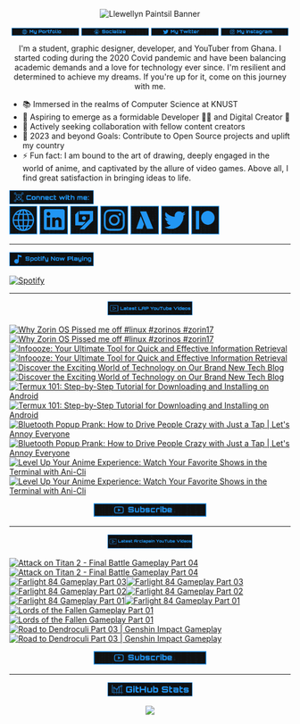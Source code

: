 <!-- Banner -->
<p align="center">
<img src="./images/banner/github-banner-v2.gif" alt="Llewellyn Paintsil Banner" title="Llewellyn Paintsil Banner" loading="eager" decoding="async" longdesc="I'm Llewellyn Adonteng Paintsil. A Christian, web developer, Content Creator, Gamer, Graphic Designer, and anime lover. This is just an improved version of my banner by the way. Hope to work with more people and improve my skills.">
</p>

<div align="center">

<!-- INTRO BADGES START -->
<p>
<!-- My portfolio -->
<a href="https://llewellyn-portfolio.vercel.app/" target="_blank">
<img src="./images/badge/my-portfolio-active.png" align="center" width="24%" alt="Llewellyn's Portfolio Badge [Down]" title="Llewellyn's Portfolio [Down]" loading="eager" decoding="async" longdesc="A custom made badge that leads to the Portfolio of Llewellyn Adonteng Paintsil"></a> 
<!-- My Github -->
<a href="https://github.com/Llewellyn500" target="_blank">
<img src="./images/badge/socialize.png" align="center" width="24%" alt="Llewellyn's Github Profile Badge" title="Llewellyn's Github Profile" loading="eager" decoding="async" longdesc="A custom made badge that leads to the Github Profile of Llewellyn Adonteng Paintsil"></a>
<!-- My Twitter -->
<a href="https://twitter.com/LlewellynAdont1" target="_blank">
<img src="./images/badge/my-twitter.png" align="center" width="24%" alt="Llewellyn's Twitter Badge" title="Llewellyn's Twitter" loading="eager" decoding="async" longdesc="A custom made badge that leads to the Twitter account of Llewellyn Adonteng Paintsil"></a>
<!-- My Instagram -->
<a href="https://instagram.com/llewellynpaint?igshid=MzNINGNkZWQ4Mg==" target="_blank">
<img src="./images/badge/my-instagram.png" width="24%" align="center" alt="Llewellyn's Instagram Badge" title="Llewellyn's Instagram" loading="eager" decoding="async" longdesc="A custom made badge that leads to the instagram account of Llewellyn Adonteng Paintsil"></a>
</p>
<!-- INTRO BADGES END -->

<!-- BODY START -->
<p>
I'm a student, graphic designer, developer, and YouTuber from Ghana. I started coding during the 2020 Covid pandemic and have been balancing academic demands and a love for technology ever since. I'm resilient and determined to achieve my dreams. If you're up for it, come on this journey with me.
</p>
</div>

<p>
<ul>
<li>📚 Immersed in the realms of Computer Science at KNUST</li>
<li>🌱 Aspiring to emerge as a formidable Developer 👨‍💻 and Digital Creator 🎥</li>
<li>👯 Actively seeking collaboration with fellow content creators
</li>
<li>🥅 2023 and beyond Goals: Contribute to Open Source projects and uplift my country
</li>
<li>⚡ Fun fact: I am bound to the art of drawing, deeply engaged in the world of anime, and captivated by the allure of video games. Above all, I find great satisfaction in bringing ideas to life.</li>
</ul>
</p>
<!-- BODY END -->

<!-- SOCIAL MEDIA LINKS START -->
<div>
<img src="./images/badge/connect-with-me.png"  width="30%" alt="connect with me" title="Connect with me" loading="eager" decoding="async" />
</div>
<div>
<a href="https://llewellyn-portfolio.vercel.app/" target="_blank">
<img src="./images/icons/portfolio-[up].png" width="10%" alt="Llewellyn Portfolio Icon" title="Llewellyn's Portfolio" loading="lazy" decoding="async" longdesc="A custom made icon that leads to the Portfolio of Llewellyn Adonteng Paintsil"/></a>
<a href="https://www.linkedin.com/in/llewellynpaintsil" target="_blank">
<img src="./images/icons/linkedin.png" width="10%" alt="Llewellyn Linkedin Profile Icon" title="Llewellyn's Linkedin Profile" loading="lazy" decoding="async" longdesc="A custom made icon that leads to the Linkedin of Llewellyn Adonteng Paintsil"/></a>
<a href="https://www.youtube.com/@lap-tutorials" target="_blank">
<img src="./images/icons/lap.png" width="10%" alt="LAP Youtube Channel Icon" title="LAP YouTube Channel" loading="lazy" decoding="async" longdesc="A custom made icon that leads to the LAP youtube Channel"/></a>
<a href="https://instagram.com/llewellynpaint?igshid=MzNINGNkZWQ4Mg==" target="_blank">
<img src="./images/icons/instagram.png" width="10%" alt="Llewellyn Instagram Icon" title="Llewellyn's Instagram" loading="lazy" decoding="async" longdesc="A custom made icon that leads to the Instagram account of Llewellyn Adonteng Paintsil"/></a>
<a href="https://www.youtube.com/@arclapain" target="_blank">
<img src="./images/icons/arclapain.png" width="10%" alt="Arclapain YouTube Channel Icon" title="Arclapain YouTube Channel" loading="lazy" decoding="async" longdesc="A custom made icon that leads to the Channel of Arclapain"/></a>
<a href="https://twitter.com/LlewellynAdont1" target="_blank">
<img src="./images/icons/twitter.png" width="10%" alt="Llewellyn Twitter Icon" title="Llewellyn's Twitter Account" loading="lazy" decoding="async" longdesc="A custom made icon that leads to the Twitter of Llewellyn Adonteng Paintsil"/></a>
<a href="https://www.patreon.com/LPTeach" target="_blank">
<img src="./images/icons/patreon.png" width="10%" alt="Llewellyn Patreon Icon" title="Llewellyn's Patreon" loading="lazy" decoding="async" longdesc="A custom made icon that leads to the Patreon of Llewellyn Adonteng Paintsil"/></a>
</div>
<!-- SOCIAL MEDIA LINKS END -->

---

<!-- Spotify now playing start -->
<div>
<img src="./images/badge/spotify-now-play.png"  width="30%" alt="spotify now playing" title="Spotify Now Playing" loading="eager" decoding="async"/>
</div>
<div>

[![Spotify](https://spotify-now-playing-two-nu.vercel.app/api/spotify)](https://open.spotify.com/user/31oqgy33mbfmztovhp2eguowwti4)

</div>
<!-- Spotify now playing end -->

---

<div align="center">
<img src="./images/badge/latest-lap-youtube-videos.png"  width="30%" alt="lap youtube videos" title="LAP - Tutorials YouTube Video" loading="eager" decoding="async" />
</div>
<div>

<!-- BEGIN LAP-TUTORIALS-YOUTUBE-CARDS -->
[![Why Zorin OS Pissed me off  #linux #zorinos #zorin17](https://ytcards.demolab.com/?id=qDcBqb78xvQ&title=Why+Zorin+OS+Pissed+me+off++%23linux+%23zorinos+%23zorin17&lang=en&timestamp=1707343231&background_color=%23101010&title_color=%23FBFBFD&stats_color=%232196f3&max_title_lines=1&width=250&border_radius=5 "Why Zorin OS Pissed me off  #linux #zorinos #zorin17")](https://www.youtube.com/watch?v=qDcBqb78xvQ#gh-dark-mode-only)[![Why Zorin OS Pissed me off  #linux #zorinos #zorin17](https://ytcards.demolab.com/?id=qDcBqb78xvQ&title=Why+Zorin+OS+Pissed+me+off++%23linux+%23zorinos+%23zorin17&lang=en&timestamp=1707343231&background_color=%23101010&title_color=%23FBFBFD&stats_color=%232196f3&max_title_lines=1&width=250&border_radius=5 "Why Zorin OS Pissed me off  #linux #zorinos #zorin17")](https://www.youtube.com/watch?v=qDcBqb78xvQ#gh-light-mode-only)
[![Infoooze: Your Ultimate Tool for Quick and Effective Information Retrieval](https://ytcards.demolab.com/?id=JL81n1qtIeo&title=Infoooze%3A+Your+Ultimate+Tool+for+Quick+and+Effective+Information+Retrieval&lang=en&timestamp=1704409211&background_color=%23101010&title_color=%23FBFBFD&stats_color=%232196f3&max_title_lines=1&width=250&border_radius=5 "Infoooze: Your Ultimate Tool for Quick and Effective Information Retrieval")](https://www.youtube.com/watch?v=JL81n1qtIeo#gh-dark-mode-only)[![Infoooze: Your Ultimate Tool for Quick and Effective Information Retrieval](https://ytcards.demolab.com/?id=JL81n1qtIeo&title=Infoooze%3A+Your+Ultimate+Tool+for+Quick+and+Effective+Information+Retrieval&lang=en&timestamp=1704409211&background_color=%23101010&title_color=%23FBFBFD&stats_color=%232196f3&max_title_lines=1&width=250&border_radius=5 "Infoooze: Your Ultimate Tool for Quick and Effective Information Retrieval")](https://www.youtube.com/watch?v=JL81n1qtIeo#gh-light-mode-only)
[![Discover the Exciting World of Technology on Our Brand New Tech Blog](https://ytcards.demolab.com/?id=zB1JIRTaq4U&title=Discover+the+Exciting+World+of+Technology+on+Our+Brand+New+Tech+Blog&lang=en&timestamp=1703074340&background_color=%23101010&title_color=%23FBFBFD&stats_color=%232196f3&max_title_lines=1&width=250&border_radius=5 "Discover the Exciting World of Technology on Our Brand New Tech Blog")](https://www.youtube.com/watch?v=zB1JIRTaq4U#gh-dark-mode-only)[![Discover the Exciting World of Technology on Our Brand New Tech Blog](https://ytcards.demolab.com/?id=zB1JIRTaq4U&title=Discover+the+Exciting+World+of+Technology+on+Our+Brand+New+Tech+Blog&lang=en&timestamp=1703074340&background_color=%23101010&title_color=%23FBFBFD&stats_color=%232196f3&max_title_lines=1&width=250&border_radius=5 "Discover the Exciting World of Technology on Our Brand New Tech Blog")](https://www.youtube.com/watch?v=zB1JIRTaq4U#gh-light-mode-only)
[![Termux 101: Step-by-Step Tutorial for Downloading and Installing on Android](https://ytcards.demolab.com/?id=IeK7rAB0BUk&title=Termux+101%3A+Step-by-Step+Tutorial+for+Downloading+and+Installing+on+Android&lang=en&timestamp=1701990017&background_color=%23101010&title_color=%23FBFBFD&stats_color=%232196f3&max_title_lines=1&width=250&border_radius=5 "Termux 101: Step-by-Step Tutorial for Downloading and Installing on Android")](https://www.youtube.com/watch?v=IeK7rAB0BUk#gh-dark-mode-only)[![Termux 101: Step-by-Step Tutorial for Downloading and Installing on Android](https://ytcards.demolab.com/?id=IeK7rAB0BUk&title=Termux+101%3A+Step-by-Step+Tutorial+for+Downloading+and+Installing+on+Android&lang=en&timestamp=1701990017&background_color=%23101010&title_color=%23FBFBFD&stats_color=%232196f3&max_title_lines=1&width=250&border_radius=5 "Termux 101: Step-by-Step Tutorial for Downloading and Installing on Android")](https://www.youtube.com/watch?v=IeK7rAB0BUk#gh-light-mode-only)
[![Bluetooth Popup Prank: How to Drive People Crazy with Just a Tap | Let's Annoy Everyone](https://ytcards.demolab.com/?id=cc6MHG3TaAw&title=Bluetooth+Popup+Prank%3A+How+to+Drive+People+Crazy+with+Just+a+Tap+%7C+Let%27s+Annoy+Everyone&lang=en&timestamp=1701385234&background_color=%23101010&title_color=%23FBFBFD&stats_color=%232196f3&max_title_lines=1&width=250&border_radius=5 "Bluetooth Popup Prank: How to Drive People Crazy with Just a Tap | Let's Annoy Everyone")](https://www.youtube.com/watch?v=cc6MHG3TaAw#gh-dark-mode-only)[![Bluetooth Popup Prank: How to Drive People Crazy with Just a Tap | Let's Annoy Everyone](https://ytcards.demolab.com/?id=cc6MHG3TaAw&title=Bluetooth+Popup+Prank%3A+How+to+Drive+People+Crazy+with+Just+a+Tap+%7C+Let%27s+Annoy+Everyone&lang=en&timestamp=1701385234&background_color=%23101010&title_color=%23FBFBFD&stats_color=%232196f3&max_title_lines=1&width=250&border_radius=5 "Bluetooth Popup Prank: How to Drive People Crazy with Just a Tap | Let's Annoy Everyone")](https://www.youtube.com/watch?v=cc6MHG3TaAw#gh-light-mode-only)
[![Level Up Your Anime Experience: Watch Your Favorite Shows in the Terminal with Ani-Cli](https://ytcards.demolab.com/?id=iXitG8wzIEs&title=Level+Up+Your+Anime+Experience%3A+Watch+Your+Favorite+Shows+in+the+Terminal+with+Ani-Cli&lang=en&timestamp=1700780433&background_color=%23101010&title_color=%23FBFBFD&stats_color=%232196f3&max_title_lines=1&width=250&border_radius=5 "Level Up Your Anime Experience: Watch Your Favorite Shows in the Terminal with Ani-Cli")](https://www.youtube.com/watch?v=iXitG8wzIEs#gh-dark-mode-only)[![Level Up Your Anime Experience: Watch Your Favorite Shows in the Terminal with Ani-Cli](https://ytcards.demolab.com/?id=iXitG8wzIEs&title=Level+Up+Your+Anime+Experience%3A+Watch+Your+Favorite+Shows+in+the+Terminal+with+Ani-Cli&lang=en&timestamp=1700780433&background_color=%23101010&title_color=%23FBFBFD&stats_color=%232196f3&max_title_lines=1&width=250&border_radius=5 "Level Up Your Anime Experience: Watch Your Favorite Shows in the Terminal with Ani-Cli")](https://www.youtube.com/watch?v=iXitG8wzIEs#gh-light-mode-only)
<!-- END LAP-TUTORIALS-YOUTUBE-CARDS -->

<div align="center">
<a href="https://www.youtube.com/@lap-tutorials">
<img src="./images/badge/subscribe.png" width="40%" alt="Subscribe button" title="Subscribe Button" loading="eager" decoding="async" longdesc="A custom made subscribe button"/></a>
</div>

---

<div align="center">
<img src="./images/badge/latest-arclapain-youtube-video.png"  width="30%" alt="arclapain youtube videos" title="Arclapain YouTube Videos" loading="eager" decoding="async" />
</div>
<div>

<!-- BEGIN ARCLAPAIN-YOUTUBE-CARDS -->
[![Attack on Titan 2 - Final Battle Gameplay Part 04](https://ytcards.demolab.com/?id=fA4-5m7WYDo&title=Attack+on+Titan+2+-+Final+Battle+Gameplay+Part+04&lang=en&timestamp=1707346834&background_color=%23101010&title_color=%23FBFBFD&stats_color=%232196f3&max_title_lines=1&width=250&border_radius=5 "Attack on Titan 2 - Final Battle Gameplay Part 04")](https://www.youtube.com/watch?v=fA4-5m7WYDo#gh-dark-mode-only)[![Attack on Titan 2 - Final Battle Gameplay Part 04](https://ytcards.demolab.com/?id=fA4-5m7WYDo&title=Attack+on+Titan+2+-+Final+Battle+Gameplay+Part+04&lang=en&timestamp=1707346834&background_color=%23101010&title_color=%23FBFBFD&stats_color=%232196f3&max_title_lines=1&width=250&border_radius=5 "Attack on Titan 2 - Final Battle Gameplay Part 04")](https://www.youtube.com/watch?v=fA4-5m7WYDo#gh-light-mode-only)
[![Farlight 84 Gameplay Part 03](https://ytcards.demolab.com/?id=fxEIvr2HcLA&title=Farlight+84+Gameplay+Part+03&lang=en&timestamp=1707170415&background_color=%23101010&title_color=%23FBFBFD&stats_color=%232196f3&max_title_lines=1&width=250&border_radius=5 "Farlight 84 Gameplay Part 03")](https://www.youtube.com/watch?v=fxEIvr2HcLA#gh-dark-mode-only)[![Farlight 84 Gameplay Part 03](https://ytcards.demolab.com/?id=fxEIvr2HcLA&title=Farlight+84+Gameplay+Part+03&lang=en&timestamp=1707170415&background_color=%23101010&title_color=%23FBFBFD&stats_color=%232196f3&max_title_lines=1&width=250&border_radius=5 "Farlight 84 Gameplay Part 03")](https://www.youtube.com/watch?v=fxEIvr2HcLA#gh-light-mode-only)
[![Farlight 84 Gameplay Part 02](https://ytcards.demolab.com/?id=byuvfsfI_-4&title=Farlight+84+Gameplay+Part+02&lang=en&timestamp=1706914831&background_color=%23101010&title_color=%23FBFBFD&stats_color=%232196f3&max_title_lines=1&width=250&border_radius=5 "Farlight 84 Gameplay Part 02")](https://www.youtube.com/watch?v=byuvfsfI_-4#gh-dark-mode-only)[![Farlight 84 Gameplay Part 02](https://ytcards.demolab.com/?id=byuvfsfI_-4&title=Farlight+84+Gameplay+Part+02&lang=en&timestamp=1706914831&background_color=%23101010&title_color=%23FBFBFD&stats_color=%232196f3&max_title_lines=1&width=250&border_radius=5 "Farlight 84 Gameplay Part 02")](https://www.youtube.com/watch?v=byuvfsfI_-4#gh-light-mode-only)
[![Farlight 84 Gameplay Part 01](https://ytcards.demolab.com/?id=Iej83saeatg&title=Farlight+84+Gameplay+Part+01&lang=en&timestamp=1706742018&background_color=%23101010&title_color=%23FBFBFD&stats_color=%232196f3&max_title_lines=1&width=250&border_radius=5 "Farlight 84 Gameplay Part 01")](https://www.youtube.com/watch?v=Iej83saeatg#gh-dark-mode-only)[![Farlight 84 Gameplay Part 01](https://ytcards.demolab.com/?id=Iej83saeatg&title=Farlight+84+Gameplay+Part+01&lang=en&timestamp=1706742018&background_color=%23101010&title_color=%23FBFBFD&stats_color=%232196f3&max_title_lines=1&width=250&border_radius=5 "Farlight 84 Gameplay Part 01")](https://www.youtube.com/watch?v=Iej83saeatg#gh-light-mode-only)
[![Lords of the Fallen Gameplay Part 01](https://ytcards.demolab.com/?id=wWzFHSXeeN0&title=Lords+of+the+Fallen+Gameplay+Part+01&lang=en&timestamp=1706569235&background_color=%23101010&title_color=%23FBFBFD&stats_color=%232196f3&max_title_lines=1&width=250&border_radius=5 "Lords of the Fallen Gameplay Part 01")](https://www.youtube.com/watch?v=wWzFHSXeeN0#gh-dark-mode-only)[![Lords of the Fallen Gameplay Part 01](https://ytcards.demolab.com/?id=wWzFHSXeeN0&title=Lords+of+the+Fallen+Gameplay+Part+01&lang=en&timestamp=1706569235&background_color=%23101010&title_color=%23FBFBFD&stats_color=%232196f3&max_title_lines=1&width=250&border_radius=5 "Lords of the Fallen Gameplay Part 01")](https://www.youtube.com/watch?v=wWzFHSXeeN0#gh-light-mode-only)
[![Road to Dendroculi Part 03 | Genshin Impact Gameplay](https://ytcards.demolab.com/?id=oYk1rj8NfW0&title=Road+to+Dendroculi+Part+03+%7C+Genshin+Impact+Gameplay&lang=en&timestamp=1706310027&background_color=%23101010&title_color=%23FBFBFD&stats_color=%232196f3&max_title_lines=1&width=250&border_radius=5 "Road to Dendroculi Part 03 | Genshin Impact Gameplay")](https://www.youtube.com/watch?v=oYk1rj8NfW0#gh-dark-mode-only)[![Road to Dendroculi Part 03 | Genshin Impact Gameplay](https://ytcards.demolab.com/?id=oYk1rj8NfW0&title=Road+to+Dendroculi+Part+03+%7C+Genshin+Impact+Gameplay&lang=en&timestamp=1706310027&background_color=%23101010&title_color=%23FBFBFD&stats_color=%232196f3&max_title_lines=1&width=250&border_radius=5 "Road to Dendroculi Part 03 | Genshin Impact Gameplay")](https://www.youtube.com/watch?v=oYk1rj8NfW0#gh-light-mode-only)
<!-- END ARCLAPAIN-YOUTUBE-CARDS -->

<div align="center">
<a href="https://www.youtube.com/@arclapain">
<img src="./images/badge/subscribe.png" width="40%" alt="Subscribe button" title="Subscribe Button" loading="eager" decoding="async" longdesc="A custom made subscribe button"/></a>
</div>

---

<div align="center">
<img src="./images/badge/github-stats.png"  width="30%" alt="github stats" title="GitHub Stats" loading="eager" decoding="async" />
</div>
<p align="center">
<img src="https://github-readme-stats-rho-rouge.vercel.app/api?username=Llewellyn500&show_icons=true&title_color=2196f3&bg_color=101010&text_color=fff&icon_color=2196f3&hide_border=true" />
</p>
